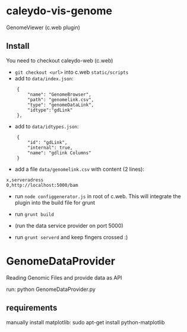 caleydo-vis-genome
==================

GenomeViewer (c.web plugin)

## Install

You need to checkout caleydo-web (c.web)

-  `git checkout <url>` into c.web `static/scripts`
-   add to `data/index.json`:

```
    {
        "name": "GenomeBrowser",
        "path": "genomelink.csv",
        "type": "genomeDataLink",
        "idtype":"gdLink"
    },

```

-   add to `data/idtypes.json`:

```
    {
        "id": "gdLink",
        "internal": true,
        "name": "gdlink Columns"
    }
```

- add a file `data/genomelink.csv` with content (2 lines):

```
x,serveradress
0,http://localhost:5000/bam

```

- run `node configgenerator.js` in root of c.web. This will integrate the plugin into
the build file for grunt

- run `grunt build`

- (run the data service provider on port 5000)

- run `grunt serverd` and keep fingers crossed :)

GenomeDataProvider
==================

Reading Genomic Files and provide data as API

run:
python GenomeDataProvider.py


requirements
--------------
manually install matplotlib:
sudo apt-get install python-matplotlib